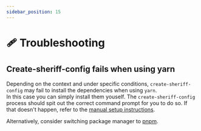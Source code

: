 ```yaml
---
sidebar_position: 15
---
```


# 🩹 Troubleshooting

## Create-sheriff-config fails when using yarn

Depending on the context and under specific conditions, `create-sheriff-config` may fail to install the dependencies when using `yarn`. <br />
In this case you can simply install them youself. The `create-sheriff-config` process should spit out the correct command prompt for you to do so. If that doesn't happen, refer to the [manual setup instructions](./setup/manual-setup.md).

Alternatively, consider switching package manager to [pnpm](https://pnpm.io/).
